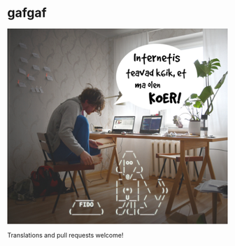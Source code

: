 # gafgaf

![Internetis teavad kõik, et ma olen KOER!](static/images/roheline.jpg)

Translations and pull requests welcome!
